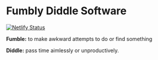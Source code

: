 # Fumbly Diddle Software

[![Netlify Status](https://api.netlify.com/api/v1/badges/c49ca5bb-9ad3-4793-a0b8-1b1a355d2d51/deploy-status)](https://app.netlify.com/sites/fumbly-diddle/deploys)

**Fumble:** to make awkward attempts to do or find something

**Diddle:** pass time aimlessly or unproductively. 